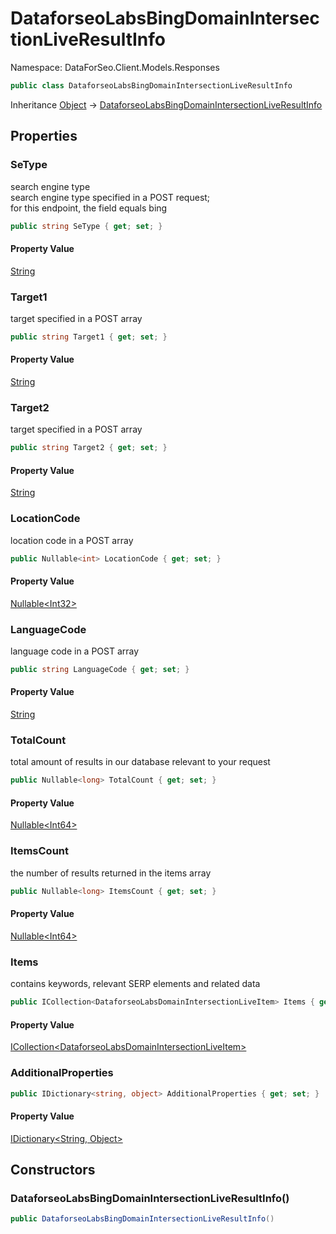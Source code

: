 # DataforseoLabsBingDomainIntersectionLiveResultInfo

Namespace: DataForSeo.Client.Models.Responses

```csharp
public class DataforseoLabsBingDomainIntersectionLiveResultInfo
```

Inheritance [Object](https://docs.microsoft.com/en-us/dotnet/api/system.object) → [DataforseoLabsBingDomainIntersectionLiveResultInfo](./dataforseo.client.models.responses.dataforseolabsbingdomainintersectionliveresultinfo.md)

## Properties

### **SeType**

search engine type
 <br>search engine type specified in a POST request;
 <br>for this endpoint, the field equals bing

```csharp
public string SeType { get; set; }
```

#### Property Value

[String](https://docs.microsoft.com/en-us/dotnet/api/system.string)<br>

### **Target1**

target specified in a POST array

```csharp
public string Target1 { get; set; }
```

#### Property Value

[String](https://docs.microsoft.com/en-us/dotnet/api/system.string)<br>

### **Target2**

target specified in a POST array

```csharp
public string Target2 { get; set; }
```

#### Property Value

[String](https://docs.microsoft.com/en-us/dotnet/api/system.string)<br>

### **LocationCode**

location code in a POST array

```csharp
public Nullable<int> LocationCode { get; set; }
```

#### Property Value

[Nullable&lt;Int32&gt;](https://docs.microsoft.com/en-us/dotnet/api/system.nullable-1)<br>

### **LanguageCode**

language code in a POST array

```csharp
public string LanguageCode { get; set; }
```

#### Property Value

[String](https://docs.microsoft.com/en-us/dotnet/api/system.string)<br>

### **TotalCount**

total amount of results in our database relevant to your request

```csharp
public Nullable<long> TotalCount { get; set; }
```

#### Property Value

[Nullable&lt;Int64&gt;](https://docs.microsoft.com/en-us/dotnet/api/system.nullable-1)<br>

### **ItemsCount**

the number of results returned in the items array

```csharp
public Nullable<long> ItemsCount { get; set; }
```

#### Property Value

[Nullable&lt;Int64&gt;](https://docs.microsoft.com/en-us/dotnet/api/system.nullable-1)<br>

### **Items**

contains keywords, relevant SERP elements and related data

```csharp
public ICollection<DataforseoLabsDomainIntersectionLiveItem> Items { get; set; }
```

#### Property Value

[ICollection&lt;DataforseoLabsDomainIntersectionLiveItem&gt;](https://docs.microsoft.com/en-us/dotnet/api/system.collections.generic.icollection-1)<br>

### **AdditionalProperties**

```csharp
public IDictionary<string, object> AdditionalProperties { get; set; }
```

#### Property Value

[IDictionary&lt;String, Object&gt;](https://docs.microsoft.com/en-us/dotnet/api/system.collections.generic.idictionary-2)<br>

## Constructors

### **DataforseoLabsBingDomainIntersectionLiveResultInfo()**

```csharp
public DataforseoLabsBingDomainIntersectionLiveResultInfo()
```
